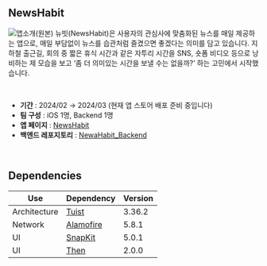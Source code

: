 ## NewsHabit
![앱소개(원본)](https://github.com/NewsHabit/iOS/assets/116897060/a59efa2c-8f39-4bc2-98a7-085b1855551c)
뉴빗(NewsHabit)은 사용자의 관심사에 맞춤화된 뉴스를 매일 제공하는 앱으로, 매일 부담없이 뉴스를 습관처럼 즐겼으면 좋겠다는 의미를 담고 있습니다. 지하철 출근길, 회의 중 짧은 휴식 시간과 같은 자투리 시간을 SNS, 숏폼 비디오 등으로 낭비하는 제 모습을 보고 ‘좀 더 의미있는 시간을 보낼 수는 없을까?’ 하는 고민에서 시작했습니다.

<br>

- **기간** : 2024/02 → 2024/03 (현재 앱 스토어 배포 준비 중입니다)
- **팀 구성** : iOS 1명, Backend 1명
- **앱 페이지** : [NewsHabit](https://newshabit.org)
- **백엔드 레포지토리** : [NewaHabit_Backend](https://github.com/NewsHabit/Backend)

<br>

## Dependencies
|Use|Dependency|Version|
|-|-|-|
|Architecture|[Tuist](https://tuist.io/)|3.36.2|
|Network|[Alamofire](https://github.com/Alamofire/Alamofire)|5.8.1|
|UI|[SnapKit](https://github.com/SnapKit/SnapKit)|5.0.1|
|UI|[Then](https://github.com/devxoul/Then)|2.0.0|
